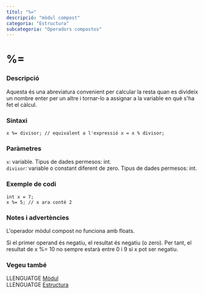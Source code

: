 ```yaml
---
títol: "%="
descripció: "mòdul compost"
categoria: "Estructura"
subcategoria: "Operadors compostos"
---
```


# %=

### Descripció

Aquesta és una abreviatura convenient per calcular la resta quan es divideix un nombre enter per un altre i tornar-lo a assignar a la variable en què s'ha fet el càlcul.

### Sintaxi

`x %= divisor; // equivalent a l'expressió x = x % divisor;`

### Paràmetres

`x`: variable. Tipus de dades permesos: int.  
`divisor`: variable o constant diferent de zero. Tipus de dades permesos: int.

### Exemple de codi

```
int x = 7;
x %= 5; // x ara conté 2
```

### Notes i advertències

L'operador mòdul compost no funciona amb floats.

Si el primer operand és negatiu, el resultat és negatiu (o zero). Per tant, el resultat de x %= 10 no sempre estarà entre 0 i 9 si x pot ser negatiu.

### Vegeu també

LLENGUATGE [Mòdul](../Operador-aritmetics/modul.md)  
LLENGUATGE [Estructura](../../Estructura.md)  
